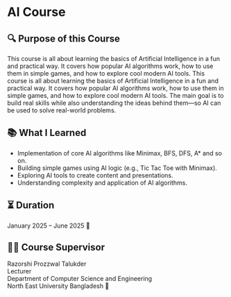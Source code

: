 # AI Course

## 🔍 Purpose of this Course
This course is all about learning the basics of Artificial Intelligence in a fun and practical way. It covers how popular AI algorithms work, how to use them in simple games, and how to explore cool modern AI tools. This course is all about learning the basics of Artificial Intelligence in a fun and practical way. It covers how popular AI algorithms work, how to use them in simple games, and how to explore cool modern AI tools. The main goal is to build real skills while also understanding the ideas behind them—so AI can be used to solve real-world problems.



## 📚 What I Learned
- Implementation of core AI algorithms like Minimax, BFS, DFS, A* and so on.
- Building simple games using AI logic (e.g., Tic Tac Toe with Minimax).
- Exploring AI tools to create content and presentations.
- Understanding complexity and application of AI algorithms.

## ⏳ Duration
January 2025 – June 2025 🔁

## 👨‍🏫 Course Supervisor  
Razorshi Prozzwal Talukder  
Lecturer  
Department of Computer Science and Engineering  
North East University Bangladesh
🔁
